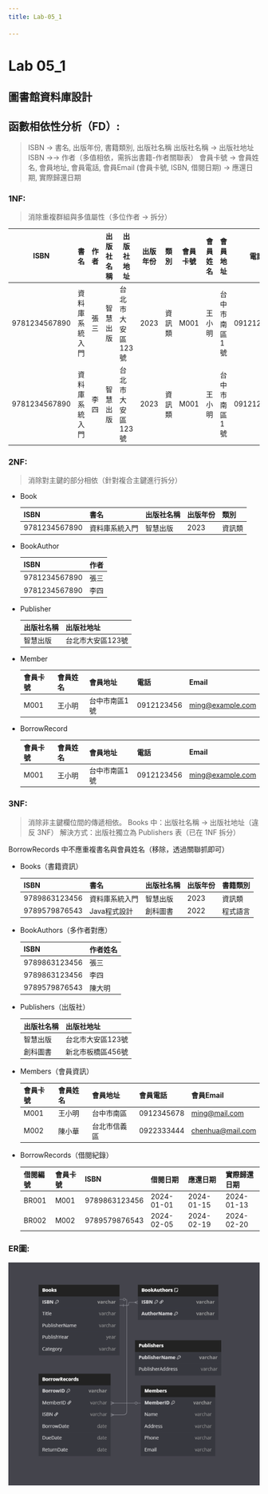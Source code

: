 ```yaml
---
title: Lab-05_1

---
```


# Lab 05_1
## 圖書館資料庫設計
## 函數相依性分析（FD）:
>ISBN → 書名, 出版年份, 書籍類別, 出版社名稱
出版社名稱 → 出版社地址
ISBN →→ 作者（多值相依，需拆出書籍-作者關聯表）
會員卡號 → 會員姓名, 會員地址, 會員電話, 會員Email
(會員卡號, ISBN, 借閱日期) → 應還日期, 實際歸還日期

### 1NF:
> 消除重複群組與多值屬性（多位作者 → 拆分）

| ISBN          | 書名      | 作者 | 出版社名稱 | 出版社地址      | 出版年份 | 類別  | 會員卡號 | 會員姓名 | 會員地址    | 電話         | Email                                       | 借閱日期       | 應還日期       | 實際歸還日期     |
| ------------- | ------- | -- | ----- | ---------- | ---- | --- | ---- | ---- | ------- | ---------- | ------------------------------------------- | ---------- | ---------- | ---------- |
| 9781234567890 | 資料庫系統入門 | 張三 | 智慧出版  | 台北市大安區123號 | 2023 | 資訊類 | M001 | 王小明  | 台中市南區1號 | 0912123456 | [ming@example.com](mailto:ming@example.com) | 2024-01-01 | 2024-01-15 | 2024-01-13 |
| 9781234567890 | 資料庫系統入門 | 李四 | 智慧出版  | 台北市大安區123號 | 2023 | 資訊類 | M001 | 王小明  | 台中市南區1號 | 0912123456 | [ming@example.com](mailto:ming@example.com) | 2024-01-01 | 2024-01-15 | 2024-01-13 |

### 2NF:
> 消除對主鍵的部分相依（針對複合主鍵進行拆分）
* Book

    | ISBN          | 書名      | 出版社名稱 | 出版年份 | 類別  |
    | ------------- | ------- | ----- | ---- | --- |
    | 9781234567890 | 資料庫系統入門 | 智慧出版  | 2023 | 資訊類 |

* BookAuthor

    | ISBN          | 作者 |
    | ------------- | -- |
    | 9781234567890 | 張三 |
    | 9781234567890 | 李四 |
    
* Publisher

    | 出版社名稱 | 出版社地址      |
    | ----- | ---------- |
    | 智慧出版  | 台北市大安區123號 |
    
* Member

    | 會員卡號 | 會員姓名 | 會員地址    | 電話         | Email                                       |
    | ---- | ---- | ------- | ---------- | ------------------------------------------- |
    | M001 | 王小明  | 台中市南區1號 | 0912123456 | [ming@example.com](mailto:ming@example.com) |

* BorrowRecord

    | 會員卡號 | 會員姓名 | 會員地址    | 電話         | Email                                       |
    | ---- | ---- | ------- | ---------- | ------------------------------------------- |
    | M001 | 王小明  | 台中市南區1號 | 0912123456 | [ming@example.com](mailto:ming@example.com) |

### 3NF:
> 消除非主鍵欄位間的傳遞相依。
Books 中：出版社名稱 → 出版社地址（違反 3NF）
解決方式：出版社獨立為 Publishers 表（已在 1NF 拆分）

BorrowRecords 中不應重複書名與會員姓名（移除，透過關聯抓即可）
* Books（書籍資訊）

    | ISBN          | 書名       | 出版社名稱 | 出版年份 | 書籍類別 |
    | ------------- | -------- | ----- | ---- | ---- |
    | 9789863123456 | 資料庫系統入門  | 智慧出版  | 2023 | 資訊類  |
    | 9789579876543 | Java程式設計 | 創科圖書  | 2022 | 程式語言 |
    
* BookAuthors（多作者對應）

    | ISBN          | 作者姓名 |
    | ------------- | ---- |
    | 9789863123456 | 張三   |
    | 9789863123456 | 李四   |
    | 9789579876543 | 陳大明  |
    
* Publishers（出版社）

    | 出版社名稱 | 出版社地址      |
    | ----- | ---------- |
    | 智慧出版  | 台北市大安區123號 |
    | 創科圖書  | 新北市板橋區456號 |

* Members（會員資訊）

    | 會員卡號 | 會員姓名 | 會員地址   | 會員電話       | 會員Email                                     |
    | ---- | ---- | ------ | ---------- | ------------------------------------------- |
    | M001 | 王小明  | 台中市南區  | 0912345678 | [ming@mail.com](mailto:ming@mail.com)       |
    | M002 | 陳小華  | 台北市信義區 | 0922333444 | [chenhua@mail.com](mailto:chenhua@mail.com) |

* BorrowRecords（借閱紀錄）

    | 借閱編號  | 會員卡號 | ISBN          | 借閱日期       | 應還日期       | 實際歸還日期     |
    | ----- | ---- | ------------- | ---------- | ---------- | ---------- |
    | BR001 | M001 | 9789863123456 | 2024-01-01 | 2024-01-15 | 2024-01-13 |
    | BR002 | M002 | 9789579876543 | 2024-02-05 | 2024-02-19 | 2024-02-20 |

### ER圖:
![image](https://github.com/CHENGXee/lab_5/blob/main/Lab-05_1/image_1.png)


